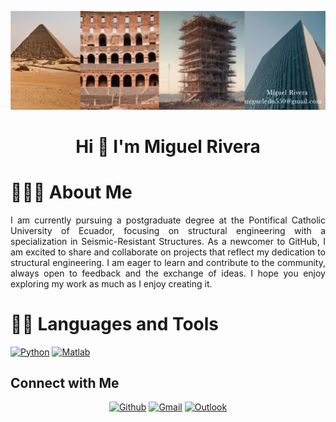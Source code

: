 ![Miguel Banner](https://github.com/MiguelRivera94/MiguelRivera94/blob/main/Collage.jpg)
<h1 align="center">Hi 👋 I'm Miguel Rivera</h1>
</p>

# 👨🏻‍💻 About Me

<p align="justify">
  I am currently pursuing a postgraduate degree at the Pontifical Catholic University of Ecuador, focusing on structural engineering with a specialization in Seismic-Resistant Structures. As a newcomer to GitHub, I am excited to share and collaborate on projects that reflect my dedication to structural engineering. I am eager to learn and contribute to the community, always open to feedback and the exchange of ideas. I hope you enjoy exploring my work as much as I enjoy creating it.
</p>

# 👨‍💻 Languages and Tools

[![Python](https://img.shields.io/badge/Python-blue)](https://img.shields.io/badge/Python-blue)
[![Matlab](https://img.shields.io/badge/MATLAB-blue)](https://img.shields.io/badge/MATLAB-blue)

## Connect with Me

<p align="center">
  <!-- [![LinkedIn](https://img.shields.io/badge/LinkedIn-0077B5?style=for-the-badge&logo=linkedin&logoColor=white)](https://linkedin.com/in/jaydeepyadav) -->
  <a href="https://github.com/MiguelRivera94"><img alt="Github" title="Miguel Rivera Github" src="https://img.shields.io/badge/GitHub-100000?style=for-the-badge&logo=github&logoColor=white"></a>
  <a href="mailto:migueledu550@gmail.com"><img alt="Gmail" title="Miguel Rivera Gmail" src="https://img.shields.io/badge/Gmail-D14836?style=for-the-badge&logo=gmail&logoColor=white"></a>
  <a href="mailto:meriverabo@puce.edu.ec"><img alt="Outlook" title="Miguel Rivera Outlook" src="https://img.shields.io/badge/Microsoft_Outlook-0078D4?style=for-the-badge&logo=microsoft-outlook&logoColor=white"></a>
 </p>
